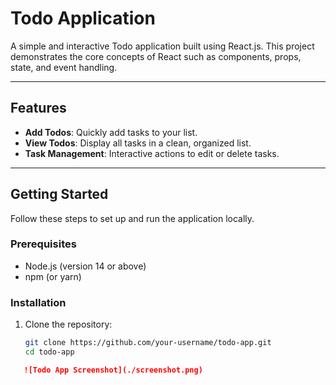 # Todo Application

A simple and interactive Todo application built using React.js. This project demonstrates the core concepts of React such as components, props, state, and event handling.

---

## Features

- **Add Todos**: Quickly add tasks to your list.
- **View Todos**: Display all tasks in a clean, organized list.
- **Task Management**: Interactive actions to edit or delete tasks.

---

## Getting Started

Follow these steps to set up and run the application locally.

### Prerequisites

- Node.js (version 14 or above)
- npm (or yarn)

### Installation

1. Clone the repository:
   ```bash
   git clone https://github.com/your-username/todo-app.git
   cd todo-app


```markdown
   ![Todo App Screenshot](./screenshot.png)
